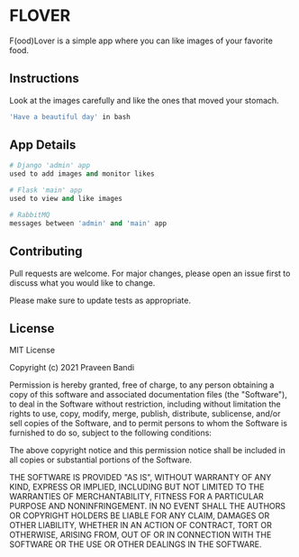 # FLOVER

F(ood)Lover is a simple app where you can like images of your favorite food.

## Instructions

Look at the images carefully and like the ones that moved your stomach.

```bash
'Have a beautiful day' in bash
```

## App Details

```python
# Django 'admin' app
used to add images and monitor likes

# Flask 'main' app
used to view and like images

# RabbitMQ
messages between 'admin' and 'main' app
```

## Contributing
Pull requests are welcome. For major changes, please open an issue first to discuss what you would like to change.

Please make sure to update tests as appropriate.

## License
MIT License

Copyright (c) 2021 Praveen Bandi

Permission is hereby granted, free of charge, to any person obtaining a copy
of this software and associated documentation files (the "Software"), to deal
in the Software without restriction, including without limitation the rights
to use, copy, modify, merge, publish, distribute, sublicense, and/or sell
copies of the Software, and to permit persons to whom the Software is
furnished to do so, subject to the following conditions:

The above copyright notice and this permission notice shall be included in all
copies or substantial portions of the Software.

THE SOFTWARE IS PROVIDED "AS IS", WITHOUT WARRANTY OF ANY KIND, EXPRESS OR
IMPLIED, INCLUDING BUT NOT LIMITED TO THE WARRANTIES OF MERCHANTABILITY,
FITNESS FOR A PARTICULAR PURPOSE AND NONINFRINGEMENT. IN NO EVENT SHALL THE
AUTHORS OR COPYRIGHT HOLDERS BE LIABLE FOR ANY CLAIM, DAMAGES OR OTHER
LIABILITY, WHETHER IN AN ACTION OF CONTRACT, TORT OR OTHERWISE, ARISING FROM,
OUT OF OR IN CONNECTION WITH THE SOFTWARE OR THE USE OR OTHER DEALINGS IN THE
SOFTWARE.
